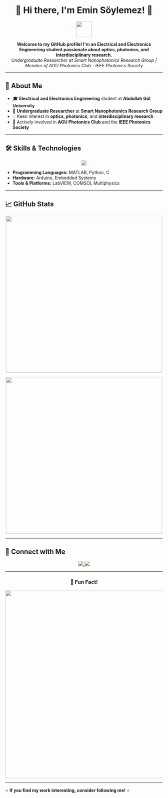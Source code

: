 <h1 align="center">👋 Hi there, I'm Emin Söylemez! 🚀</h1>

<p align="center">
    <img src="https://media.giphy.com/media/hvRJCLFzcasrR4ia7z/giphy.gif" width="50px">
</p>

<p align="center">
    <b>Welcome to my GitHub profile! I'm an Electrical and Electronics Engineering student passionate about optics, photonics, and interdisciplinary research.</b><br>
    <i>Undergraduate Researcher at Smart Nanophotonics Research Group | Member of AGU Photonics Club - IEEE Photonics Society</i>
</p>

---

## 🔬 About Me
- 🎓 **Electrical and Electronics Engineering** student at **Abdullah Gül University**
- 🔭 **Undergraduate Researcher** at **Smart Nanophotonics Research Group**
- 💡 Keen interest in **optics, photonics**, and **interdisciplinary research**
- 🌱 Actively involved in **AGU Photonics Club** and the **IEEE Photonics Society**

---

## 🛠️ Skills & Technologies
<p align="center">
    <img src="https://skillicons.dev/icons?i=matlab,python,c,arduino" />
</p>

- **Programming Languages:** MATLAB, Python, C
- **Hardware:** Arduino, Embedded Systems
- **Tools & Platforms:** LabVIEW, COMSOL Multiphysics

---

## 📈 GitHub Stats
<p align="center">
    <img src="https://github-readme-stats.vercel.app/api?username=EminSoylemez&show_icons=true&theme=tokyonight" width="500"/>
</p>

<p align="center">
    <img src="https://github-readme-streak-stats.herokuapp.com/?user=EminSoylemez&theme=tokyonight" width="500"/>
</p>

---

## 🔗 Connect with Me
<p align="center">
    <a href="https://www.linkedin.com/in/emin-soylemez">
        <img src="https://img.shields.io/badge/LinkedIn-0077B5?style=for-the-badge&logo=linkedin&logoColor=white">
    </a>
    <a href="mailto:your-email@example.com">
        <img src="https://img.shields.io/badge/Email-D14836?style=for-the-badge&logo=gmail&logoColor=white">
    </a>
</p>

---

<h3 align="center">🌟 Fun Fact!</h3>
<p align="center">
    <img src="https://media.giphy.com/media/26tn33aiTi1jkl6H6/giphy.gif" width="600"/>
</p>

---

⭐ **If you find my work interesting, consider following me!** ⭐
